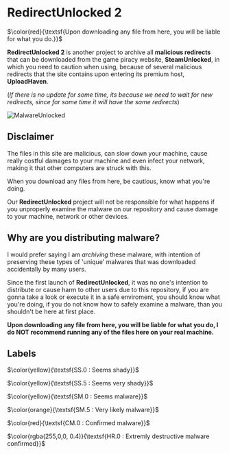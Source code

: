 # RedirectUnlocked 2
$\color{red}{\textsf{Upon downloading any file from here, you will be liable for what you do.}}$	

**RedirectUnlocked 2** is another project to archive all **malicious redirects** that can be downloaded from the game piracy website, **SteamUnlocked**, in which you need to caution when using, because of several malicious redirects that the site contains upon entering its premium host, **UploadHaven**.

(*If there is no update for some time, its because we need to wait for new redirects, since for some time it will have the same redirects*)

![MalwareUnlocked](https://i.imgur.com/4Ll5Csn.png)

## Disclaimer
The files in this site are malicious, can slow down your machine, cause really costful damages to your machine and even infect your network, making it that other computers are struck with this.

When you download any files from here, be cautious, know what you're doing.

Our **RedirectUnlocked** project will not be responsible for what happens if you unproperly examine the malware on our repository and cause damage to your machine, network or other devices.

## Why are you distributing malware?
I would prefer saying I am *archiving* these malware, with intention of preserving these types of 'unique' malwares that was downloaded accidentally by many users.

Since the first launch of **RedirectUnlocked**, it was no one's intention to distribute or cause harm to other users due to this repository, if you are gonna take a look or execute it in a safe enviroment, you should know what you're doing, if you do not know how to safely examine a malware, than you shouldn't be here at first place.

**Upon downloading any file from here, you will be liable for what you do, I do NOT recommend running any of the files here on your real machine.**

## Labels

$\color{yellow}{\textsf{SS.0 : Seems shady}}$	

$\color{yellow}{\textsf{SS.5 : Seems very shady}}$	

$\color{yellow}{\textsf{SM.0 : Seems malware}}$	

$\color{orange}{\textsf{SM.5 : Very likely malware}}$	

$\color{red}{\textsf{CM.0 : Confirmed malware}}$	

$\color{rgba(255,0,0, 0.4)}{\textsf{HR.0 : Extremly destructive malware confirmed}}$	
